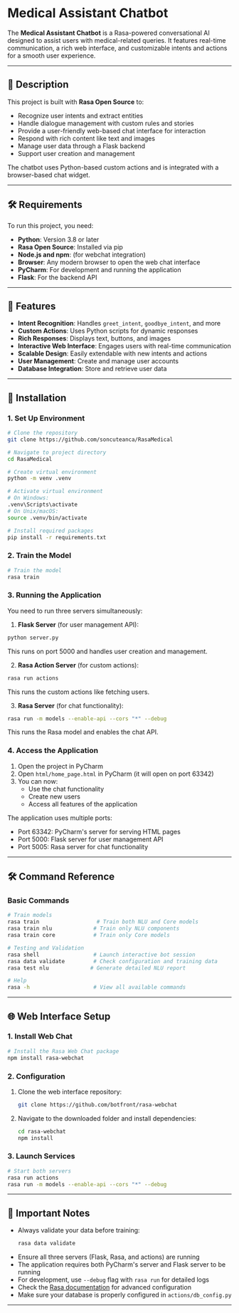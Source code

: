 # Medical Assistant Chatbot

The **Medical Assistant Chatbot** is a Rasa-powered conversational AI designed to assist users with medical-related queries. It features real-time communication, a rich web interface, and customizable intents and actions for a smooth user experience.

---

## 📝 Description

This project is built with **Rasa Open Source** to:
- Recognize user intents and extract entities
- Handle dialogue management with custom rules and stories
- Provide a user-friendly web-based chat interface for interaction
- Respond with rich content like text and images
- Manage user data through a Flask backend
- Support user creation and management

The chatbot uses Python-based custom actions and is integrated with a browser-based chat widget.

---

## 🛠️ Requirements

To run this project, you need:
- **Python**: Version 3.8 or later
- **Rasa Open Source**: Installed via pip
- **Node.js and npm**: (for webchat integration)
- **Browser**: Any modern browser to open the web chat interface
- **PyCharm**: For development and running the application
- **Flask**: For the backend API

---

## 🚀 Features

- **Intent Recognition**: Handles `greet_intent`, `goodbye_intent`, and more
- **Custom Actions**: Uses Python scripts for dynamic responses
- **Rich Responses**: Displays text, buttons, and images
- **Interactive Web Interface**: Engages users with real-time communication
- **Scalable Design**: Easily extendable with new intents and actions
- **User Management**: Create and manage user accounts
- **Database Integration**: Store and retrieve user data

---

## 🔧 Installation

### 1. Set Up Environment

```bash
# Clone the repository
git clone https://github.com/soncuteanca/RasaMedical

# Navigate to project directory
cd RasaMedical

# Create virtual environment
python -m venv .venv

# Activate virtual environment
# On Windows:
.venv\Scripts\activate
# On Unix/macOS:
source .venv/bin/activate

# Install required packages
pip install -r requirements.txt
```

### 2. Train the Model

```bash
# Train the model
rasa train
```

### 3. Running the Application

You need to run three servers simultaneously:

1. **Flask Server** (for user management API):
```bash
python server.py
```
This runs on port 5000 and handles user creation and management.

2. **Rasa Action Server** (for custom actions):
```bash
rasa run actions
```
This runs the custom actions like fetching users.

3. **Rasa Server** (for chat functionality):
```bash
rasa run -m models --enable-api --cors "*" --debug
```
This runs the Rasa model and enables the chat API.

### 4. Access the Application

1. Open the project in PyCharm
2. Open `html/home_page.html` in PyCharm (it will open on port 63342)
3. You can now:
   - Use the chat functionality
   - Create new users
   - Access all features of the application

The application uses multiple ports:
- Port 63342: PyCharm's server for serving HTML pages
- Port 5000: Flask server for user management API
- Port 5005: Rasa server for chat functionality

---

## 🛠️ Command Reference

### Basic Commands

```bash
# Train models
rasa train                  # Train both NLU and Core models
rasa train nlu             # Train only NLU components
rasa train core            # Train only Core models

# Testing and Validation
rasa shell                 # Launch interactive bot session
rasa data validate         # Check configuration and training data
rasa test nlu             # Generate detailed NLU report

# Help
rasa -h                    # View all available commands
```

---

## 🌐 Web Interface Setup

### 1. Install Web Chat

```bash
# Install the Rasa Web Chat package
npm install rasa-webchat
```

### 2. Configuration

1. Clone the web interface repository:
   ```bash
   git clone https://github.com/botfront/rasa-webchat
   ```

2. Navigate to the downloaded folder and install dependencies:
   ```bash
   cd rasa-webchat
   npm install
   ```

### 3. Launch Services

```bash
# Start both servers
rasa run actions
rasa run -m models --enable-api --cors "*" --debug
```

---

## 📝 Important Notes

- Always validate your data before training:
  ```bash
  rasa data validate
  ```
- Ensure all three servers (Flask, Rasa, and actions) are running
- The application requires both PyCharm's server and Flask server to be running
- For development, use `--debug` flag with `rasa run` for detailed logs
- Check the [Rasa documentation](https://rasa.com/docs/) for advanced configuration
- Make sure your database is properly configured in `actions/db_config.py`

---